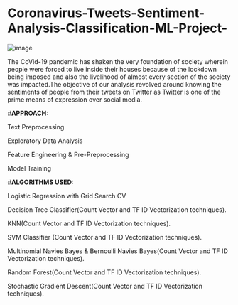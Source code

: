 # Coronavirus-Tweets-Sentiment-Analysis-Classification-ML-Project-


![image](https://user-images.githubusercontent.com/121122126/233779092-67eafdf4-f6e7-4af0-9a68-4109a48208de.png)


The CoVid-19 pandemic has shaken the very foundation of society wherein people were forced to live inside their houses because of the lockdown being imposed and also the livelihood of almost every section of the society was impacted.The objective of our analysis revolved around knowing the sentiments of people from their tweets on Twitter as Twitter is one of the prime means of expression over social media.

#**APPROACH:**

Text Preprocessing

Exploratory Data Analysis

Feature Engineering & Pre-Preprocessing

Model Training



#**ALGORITHMS USED:**

Logistic Regression with Grid Search CV

Decision Tree Classifier(Count Vector and TF ID Vectorization techniques).

KNN(Count Vector and TF ID Vectorization techniques).

SVM Classifier (Count Vector and TF ID Vectorization techniques).

Multinomial Navies Bayes & Bernoulli Navies Bayes(Count Vector and TF ID Vectorization techniques).

Random Forest(Count Vector and TF ID Vectorization techniques).

Stochastic Gradient Descent(Count Vector and TF ID Vectorization techniques).
